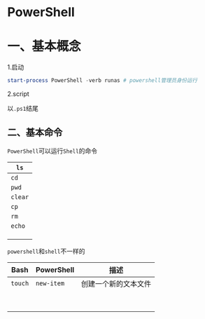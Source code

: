 # PowerShell

# 一、基本概念

1.启动

```powershell
start-process PowerShell -verb runas # powershell管理员身份运行
```

2.script

以`.ps1`结尾

## 二、基本命令

`PowerShell`可以运行`Shell`的命令

| `ls`    |
| ------- |
| `cd`    |
| `pwd`   |
| `clear` |
| `cp`    |
| `rm`    |
| `echo`  |
|         |
|         |
|         |

`powershell`和`shell`不一样的

| Bash    | PowerShell | 描述         |
| ------- | ---------- | ---------- |
| `touch` | `new-item` | 创建一个新的文本文件 |
|         |            |            |
|         |            |            |
|         |            |            |
|         |            |            |
|         |            |            |
|         |            |            |
|         |            |            |
|         |            |            |
